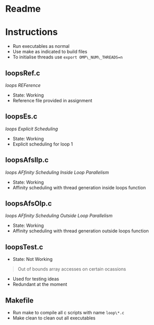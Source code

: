 # Readme

# Instructions
* Run executables as normal
* Use make as indicated to build files
* To initialise threads use `export OMP\_NUM\_THREADS=n`

## loopsRef.c
*loops REFerence*
* State: Working
* Reference file provided in assignment

## loopsEs.c 
*loops Explicit Scheduling*
* State: Working
* Explicit scheduling for loop 1

## loopsAfsIlp.c
*loops AFfinity Scheduling Inside Loop Parallelism*
* State: Working
* Affinity scheduling with thread generation inside loops function

## loopsAfsOlp.c
*loops AFfinity Scheduling Outside Loop Parallelism*
* State: Working
* Affinity scheduling with thread generation outside loops function

## loopsTest.c
* State: Not Working
> Out of bounds array accesses on certain ocassions
* Used for testing ideas
* Redundant at the moment

## Makefile
* Run make to compile all c scripts with name `loop\*.c`
* Make clean to clean out all executables
